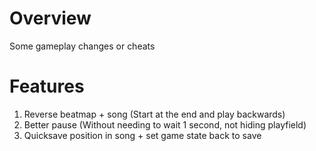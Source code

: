 # Overview
Some gameplay changes or cheats

# Features
1. Reverse beatmap + song (Start at the end and play backwards)
1. Better pause (Without needing to wait 1 second, not hiding playfield)
1. Quicksave position in song + set game state back to save
